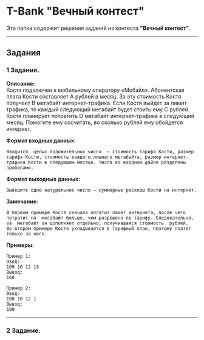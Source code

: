 # T-Bank "Вечный контест"

Эта папка содержит решения заданий из контеста **"Вечный контест"**.

---

## Задания

### 1 Задание.

**Описание:**  
Костя подключен к мобильному оператору «Мобайл». Абонентская плата Кости составляет A рублей в месяц. За эту стоимость Костя получает B мегабайт интернет-трафика. Если Костя выйдет за лимит трафика, то каждый следующий мегабайт будет стоить ему C рублей.
Костя планирует потратить D мегабайт интернет-трафика в следующий месяц. Помогите ему сосчитать, во сколько рублей ему обойдется интернет.

**Формат входных данных:**  
```
Вводится  целых положительных числа  — стоимость тарифа Кости, размер тарифа Кости, стоимость каждого лишнего мегабайта, размер интернет-трафика Кости в следующем месяце. Числа во входном файле разделены пробелами.
```

**Формат выходных данных:**  
```
Выведите одно натуральное число — суммарные расходы Кости на интернет.
```

**Замечание:**
```
В первом примере Костя сначала оплатит пакет интернета, после чего потратит на  мегабайт больше, чем разрешено по тарифу. Следовательно, за  мегабайт он дополняет отдельно, получившаяся стоимость  рублей.
Во втором примере Костя укладывается в тарифный план, поэтому платит только за него.
```

**Примеры:**  
```
Пример 1:
Ввод:
100 10 12 15
Вывод:
160
```

```
Пример 2:
Ввод:
100 10 12 1
Вывод:
100
```
---

### 2 Задание.
